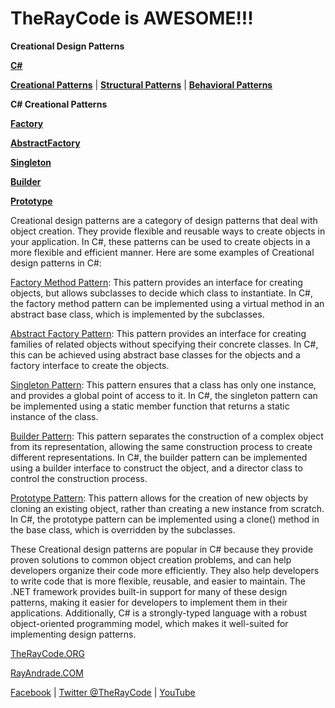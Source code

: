 # TheRayCode is AWESOME!!!

**Creational Design Patterns**

**[C#](../README.md)** 

**[Creational Patterns](../Creational/README.md)** | **[Structural Patterns](../Structural/README.md)** | **[Behavioral Patterns](../Behavioral/README.md)**

**C# Creational Patterns**

**[Factory](./Factory/README.md)**

**[AbstractFactory](./AbstractFactory/README.md)**

**[Singleton](./Singleton/README.md)**

**[Builder](./Builder/README.md)**

**[Prototype](./Prototype/README.md)**

Creational design patterns are a category of design patterns that deal with object creation. They provide flexible and reusable ways to create objects in your application. In C#, these patterns can be used to create objects in a more flexible and efficient manner. Here are some examples of Creational design patterns in C#:

[Factory Method Pattern](./Factory/README.md): This pattern provides an interface for creating objects, but allows subclasses to decide which class to instantiate. In C#, the factory method pattern can be implemented using a virtual method in an abstract base class, which is implemented by the subclasses.

[Abstract Factory Pattern](./AbstractFactory/README.md): This pattern provides an interface for creating families of related objects without specifying their concrete classes. In C#, this can be achieved using abstract base classes for the objects and a factory interface to create the objects.

[Singleton Pattern](./Singleton/README.md): This pattern ensures that a class has only one instance, and provides a global point of access to it. In C#, the singleton pattern can be implemented using a static member function that returns a static instance of the class.

[Builder Pattern](./Builder/README.md): This pattern separates the construction of a complex object from its representation, allowing the same construction process to create different representations. In C#, the builder pattern can be implemented using a builder interface to construct the object, and a director class to control the construction process.

[Prototype Pattern](./Prototype/README.md): This pattern allows for the creation of new objects by cloning an existing object, rather than creating a new instance from scratch. In C#, the prototype pattern can be implemented using a clone() method in the base class, which is overridden by the subclasses.

These Creational design patterns are popular in C# because they provide proven solutions to common object creation problems, and can help developers organize their code more efficiently. They also help developers to write code that is more flexible, reusable, and easier to maintain. The .NET framework provides built-in support for many of these design patterns, making it easier for developers to implement them in their applications. Additionally, C# is a strongly-typed language with a robust object-oriented programming model, which makes it well-suited for implementing design patterns.


[TheRayCode.ORG](https://www.TheRayCode.org)

[RayAndrade.COM](https://www.RayAndrade.com)

[Facebook](https://www.facebook.com/TheRayCode/) | [Twitter @TheRayCode](https://www.twitter.com/TheRayCode/) | [YouTube](https://www.youtube.com/YheRayCode/)
